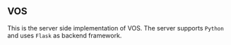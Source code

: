 ## VOS

This is the server side implementation of VOS. The server supports `Python` and uses `Flask` as backend framework.
